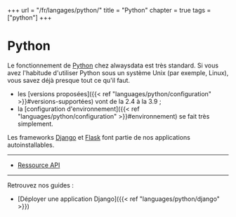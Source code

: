 +++
url = "/fr/langages/python/"
title = "Python"
chapter = true
tags = ["python"]
+++

# Python

Le fonctionnement de [Python](https://www.python.org) chez alwaysdata est très standard. Si vous avez l'habitude d'utiliser Python sous un système Unix (par exemple, Linux), vous savez déjà presque tout ce qu'il faut.

* les [versions proposées]({{< ref "languages/python/configuration" >}}#versions-supportées) vont de la 2.4 à la 3.9 ;
* la [configuration d'environnement]({{< ref "languages/python/configuration" >}}#environnement) se fait très simplement.

Les frameworks [Django](https://www.djangoproject.com/) et [Flask](https://flask.palletsprojects.com/) font partie de nos applications autoinstallables.

---
* [Ressource API](https://api.alwaysdata.com/v1/environment/python/doc/)

---
Retrouvez nos guides :

* [Déployer une application Django]({{< ref "languages/python/django" >}})
